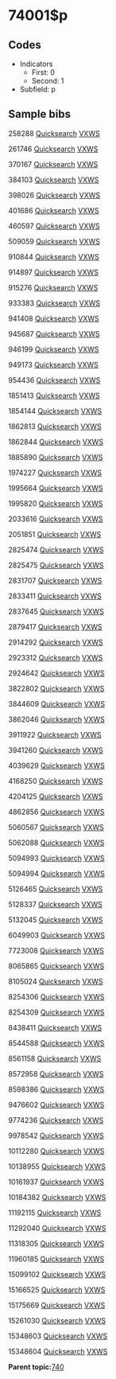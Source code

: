 # 74001$p

## Codes

-   Indicators
    -   First: 0
    -   Second: 1
-   Subfield: p

## Sample bibs

258288 [Quicksearch](https://search.library.yale.edu/catalog/258288) [VXWS](http://prodorbis.library.yale.edu:7014/vxws/GetHoldingsService?bibId=258288)

261746 [Quicksearch](https://search.library.yale.edu/catalog/261746) [VXWS](http://prodorbis.library.yale.edu:7014/vxws/GetHoldingsService?bibId=261746)

370167 [Quicksearch](https://search.library.yale.edu/catalog/370167) [VXWS](http://prodorbis.library.yale.edu:7014/vxws/GetHoldingsService?bibId=370167)

384103 [Quicksearch](https://search.library.yale.edu/catalog/384103) [VXWS](http://prodorbis.library.yale.edu:7014/vxws/GetHoldingsService?bibId=384103)

398026 [Quicksearch](https://search.library.yale.edu/catalog/398026) [VXWS](http://prodorbis.library.yale.edu:7014/vxws/GetHoldingsService?bibId=398026)

401686 [Quicksearch](https://search.library.yale.edu/catalog/401686) [VXWS](http://prodorbis.library.yale.edu:7014/vxws/GetHoldingsService?bibId=401686)

460597 [Quicksearch](https://search.library.yale.edu/catalog/460597) [VXWS](http://prodorbis.library.yale.edu:7014/vxws/GetHoldingsService?bibId=460597)

509059 [Quicksearch](https://search.library.yale.edu/catalog/509059) [VXWS](http://prodorbis.library.yale.edu:7014/vxws/GetHoldingsService?bibId=509059)

910844 [Quicksearch](https://search.library.yale.edu/catalog/910844) [VXWS](http://prodorbis.library.yale.edu:7014/vxws/GetHoldingsService?bibId=910844)

914897 [Quicksearch](https://search.library.yale.edu/catalog/914897) [VXWS](http://prodorbis.library.yale.edu:7014/vxws/GetHoldingsService?bibId=914897)

915276 [Quicksearch](https://search.library.yale.edu/catalog/915276) [VXWS](http://prodorbis.library.yale.edu:7014/vxws/GetHoldingsService?bibId=915276)

933383 [Quicksearch](https://search.library.yale.edu/catalog/933383) [VXWS](http://prodorbis.library.yale.edu:7014/vxws/GetHoldingsService?bibId=933383)

941408 [Quicksearch](https://search.library.yale.edu/catalog/941408) [VXWS](http://prodorbis.library.yale.edu:7014/vxws/GetHoldingsService?bibId=941408)

945687 [Quicksearch](https://search.library.yale.edu/catalog/945687) [VXWS](http://prodorbis.library.yale.edu:7014/vxws/GetHoldingsService?bibId=945687)

946199 [Quicksearch](https://search.library.yale.edu/catalog/946199) [VXWS](http://prodorbis.library.yale.edu:7014/vxws/GetHoldingsService?bibId=946199)

949173 [Quicksearch](https://search.library.yale.edu/catalog/949173) [VXWS](http://prodorbis.library.yale.edu:7014/vxws/GetHoldingsService?bibId=949173)

954436 [Quicksearch](https://search.library.yale.edu/catalog/954436) [VXWS](http://prodorbis.library.yale.edu:7014/vxws/GetHoldingsService?bibId=954436)

1851413 [Quicksearch](https://search.library.yale.edu/catalog/1851413) [VXWS](http://prodorbis.library.yale.edu:7014/vxws/GetHoldingsService?bibId=1851413)

1854144 [Quicksearch](https://search.library.yale.edu/catalog/1854144) [VXWS](http://prodorbis.library.yale.edu:7014/vxws/GetHoldingsService?bibId=1854144)

1862813 [Quicksearch](https://search.library.yale.edu/catalog/1862813) [VXWS](http://prodorbis.library.yale.edu:7014/vxws/GetHoldingsService?bibId=1862813)

1862844 [Quicksearch](https://search.library.yale.edu/catalog/1862844) [VXWS](http://prodorbis.library.yale.edu:7014/vxws/GetHoldingsService?bibId=1862844)

1885890 [Quicksearch](https://search.library.yale.edu/catalog/1885890) [VXWS](http://prodorbis.library.yale.edu:7014/vxws/GetHoldingsService?bibId=1885890)

1974227 [Quicksearch](https://search.library.yale.edu/catalog/1974227) [VXWS](http://prodorbis.library.yale.edu:7014/vxws/GetHoldingsService?bibId=1974227)

1995664 [Quicksearch](https://search.library.yale.edu/catalog/1995664) [VXWS](http://prodorbis.library.yale.edu:7014/vxws/GetHoldingsService?bibId=1995664)

1995820 [Quicksearch](https://search.library.yale.edu/catalog/1995820) [VXWS](http://prodorbis.library.yale.edu:7014/vxws/GetHoldingsService?bibId=1995820)

2033616 [Quicksearch](https://search.library.yale.edu/catalog/2033616) [VXWS](http://prodorbis.library.yale.edu:7014/vxws/GetHoldingsService?bibId=2033616)

2051851 [Quicksearch](https://search.library.yale.edu/catalog/2051851) [VXWS](http://prodorbis.library.yale.edu:7014/vxws/GetHoldingsService?bibId=2051851)

2825474 [Quicksearch](https://search.library.yale.edu/catalog/2825474) [VXWS](http://prodorbis.library.yale.edu:7014/vxws/GetHoldingsService?bibId=2825474)

2825475 [Quicksearch](https://search.library.yale.edu/catalog/2825475) [VXWS](http://prodorbis.library.yale.edu:7014/vxws/GetHoldingsService?bibId=2825475)

2831707 [Quicksearch](https://search.library.yale.edu/catalog/2831707) [VXWS](http://prodorbis.library.yale.edu:7014/vxws/GetHoldingsService?bibId=2831707)

2833411 [Quicksearch](https://search.library.yale.edu/catalog/2833411) [VXWS](http://prodorbis.library.yale.edu:7014/vxws/GetHoldingsService?bibId=2833411)

2837645 [Quicksearch](https://search.library.yale.edu/catalog/2837645) [VXWS](http://prodorbis.library.yale.edu:7014/vxws/GetHoldingsService?bibId=2837645)

2879417 [Quicksearch](https://search.library.yale.edu/catalog/2879417) [VXWS](http://prodorbis.library.yale.edu:7014/vxws/GetHoldingsService?bibId=2879417)

2914292 [Quicksearch](https://search.library.yale.edu/catalog/2914292) [VXWS](http://prodorbis.library.yale.edu:7014/vxws/GetHoldingsService?bibId=2914292)

2923312 [Quicksearch](https://search.library.yale.edu/catalog/2923312) [VXWS](http://prodorbis.library.yale.edu:7014/vxws/GetHoldingsService?bibId=2923312)

2924642 [Quicksearch](https://search.library.yale.edu/catalog/2924642) [VXWS](http://prodorbis.library.yale.edu:7014/vxws/GetHoldingsService?bibId=2924642)

3822802 [Quicksearch](https://search.library.yale.edu/catalog/3822802) [VXWS](http://prodorbis.library.yale.edu:7014/vxws/GetHoldingsService?bibId=3822802)

3844609 [Quicksearch](https://search.library.yale.edu/catalog/3844609) [VXWS](http://prodorbis.library.yale.edu:7014/vxws/GetHoldingsService?bibId=3844609)

3862046 [Quicksearch](https://search.library.yale.edu/catalog/3862046) [VXWS](http://prodorbis.library.yale.edu:7014/vxws/GetHoldingsService?bibId=3862046)

3911922 [Quicksearch](https://search.library.yale.edu/catalog/3911922) [VXWS](http://prodorbis.library.yale.edu:7014/vxws/GetHoldingsService?bibId=3911922)

3941260 [Quicksearch](https://search.library.yale.edu/catalog/3941260) [VXWS](http://prodorbis.library.yale.edu:7014/vxws/GetHoldingsService?bibId=3941260)

4039629 [Quicksearch](https://search.library.yale.edu/catalog/4039629) [VXWS](http://prodorbis.library.yale.edu:7014/vxws/GetHoldingsService?bibId=4039629)

4168250 [Quicksearch](https://search.library.yale.edu/catalog/4168250) [VXWS](http://prodorbis.library.yale.edu:7014/vxws/GetHoldingsService?bibId=4168250)

4204125 [Quicksearch](https://search.library.yale.edu/catalog/4204125) [VXWS](http://prodorbis.library.yale.edu:7014/vxws/GetHoldingsService?bibId=4204125)

4862856 [Quicksearch](https://search.library.yale.edu/catalog/4862856) [VXWS](http://prodorbis.library.yale.edu:7014/vxws/GetHoldingsService?bibId=4862856)

5060567 [Quicksearch](https://search.library.yale.edu/catalog/5060567) [VXWS](http://prodorbis.library.yale.edu:7014/vxws/GetHoldingsService?bibId=5060567)

5062088 [Quicksearch](https://search.library.yale.edu/catalog/5062088) [VXWS](http://prodorbis.library.yale.edu:7014/vxws/GetHoldingsService?bibId=5062088)

5094993 [Quicksearch](https://search.library.yale.edu/catalog/5094993) [VXWS](http://prodorbis.library.yale.edu:7014/vxws/GetHoldingsService?bibId=5094993)

5094994 [Quicksearch](https://search.library.yale.edu/catalog/5094994) [VXWS](http://prodorbis.library.yale.edu:7014/vxws/GetHoldingsService?bibId=5094994)

5126465 [Quicksearch](https://search.library.yale.edu/catalog/5126465) [VXWS](http://prodorbis.library.yale.edu:7014/vxws/GetHoldingsService?bibId=5126465)

5128337 [Quicksearch](https://search.library.yale.edu/catalog/5128337) [VXWS](http://prodorbis.library.yale.edu:7014/vxws/GetHoldingsService?bibId=5128337)

5132045 [Quicksearch](https://search.library.yale.edu/catalog/5132045) [VXWS](http://prodorbis.library.yale.edu:7014/vxws/GetHoldingsService?bibId=5132045)

6049903 [Quicksearch](https://search.library.yale.edu/catalog/6049903) [VXWS](http://prodorbis.library.yale.edu:7014/vxws/GetHoldingsService?bibId=6049903)

7723008 [Quicksearch](https://search.library.yale.edu/catalog/7723008) [VXWS](http://prodorbis.library.yale.edu:7014/vxws/GetHoldingsService?bibId=7723008)

8065865 [Quicksearch](https://search.library.yale.edu/catalog/8065865) [VXWS](http://prodorbis.library.yale.edu:7014/vxws/GetHoldingsService?bibId=8065865)

8105024 [Quicksearch](https://search.library.yale.edu/catalog/8105024) [VXWS](http://prodorbis.library.yale.edu:7014/vxws/GetHoldingsService?bibId=8105024)

8254306 [Quicksearch](https://search.library.yale.edu/catalog/8254306) [VXWS](http://prodorbis.library.yale.edu:7014/vxws/GetHoldingsService?bibId=8254306)

8254309 [Quicksearch](https://search.library.yale.edu/catalog/8254309) [VXWS](http://prodorbis.library.yale.edu:7014/vxws/GetHoldingsService?bibId=8254309)

8438411 [Quicksearch](https://search.library.yale.edu/catalog/8438411) [VXWS](http://prodorbis.library.yale.edu:7014/vxws/GetHoldingsService?bibId=8438411)

8544588 [Quicksearch](https://search.library.yale.edu/catalog/8544588) [VXWS](http://prodorbis.library.yale.edu:7014/vxws/GetHoldingsService?bibId=8544588)

8561158 [Quicksearch](https://search.library.yale.edu/catalog/8561158) [VXWS](http://prodorbis.library.yale.edu:7014/vxws/GetHoldingsService?bibId=8561158)

8572958 [Quicksearch](https://search.library.yale.edu/catalog/8572958) [VXWS](http://prodorbis.library.yale.edu:7014/vxws/GetHoldingsService?bibId=8572958)

8598386 [Quicksearch](https://search.library.yale.edu/catalog/8598386) [VXWS](http://prodorbis.library.yale.edu:7014/vxws/GetHoldingsService?bibId=8598386)

9476602 [Quicksearch](https://search.library.yale.edu/catalog/9476602) [VXWS](http://prodorbis.library.yale.edu:7014/vxws/GetHoldingsService?bibId=9476602)

9774236 [Quicksearch](https://search.library.yale.edu/catalog/9774236) [VXWS](http://prodorbis.library.yale.edu:7014/vxws/GetHoldingsService?bibId=9774236)

9978542 [Quicksearch](https://search.library.yale.edu/catalog/9978542) [VXWS](http://prodorbis.library.yale.edu:7014/vxws/GetHoldingsService?bibId=9978542)

10112280 [Quicksearch](https://search.library.yale.edu/catalog/10112280) [VXWS](http://prodorbis.library.yale.edu:7014/vxws/GetHoldingsService?bibId=10112280)

10138955 [Quicksearch](https://search.library.yale.edu/catalog/10138955) [VXWS](http://prodorbis.library.yale.edu:7014/vxws/GetHoldingsService?bibId=10138955)

10161937 [Quicksearch](https://search.library.yale.edu/catalog/10161937) [VXWS](http://prodorbis.library.yale.edu:7014/vxws/GetHoldingsService?bibId=10161937)

10184382 [Quicksearch](https://search.library.yale.edu/catalog/10184382) [VXWS](http://prodorbis.library.yale.edu:7014/vxws/GetHoldingsService?bibId=10184382)

11192115 [Quicksearch](https://search.library.yale.edu/catalog/11192115) [VXWS](http://prodorbis.library.yale.edu:7014/vxws/GetHoldingsService?bibId=11192115)

11292040 [Quicksearch](https://search.library.yale.edu/catalog/11292040) [VXWS](http://prodorbis.library.yale.edu:7014/vxws/GetHoldingsService?bibId=11292040)

11318305 [Quicksearch](https://search.library.yale.edu/catalog/11318305) [VXWS](http://prodorbis.library.yale.edu:7014/vxws/GetHoldingsService?bibId=11318305)

11960185 [Quicksearch](https://search.library.yale.edu/catalog/11960185) [VXWS](http://prodorbis.library.yale.edu:7014/vxws/GetHoldingsService?bibId=11960185)

15099102 [Quicksearch](https://search.library.yale.edu/catalog/15099102) [VXWS](http://prodorbis.library.yale.edu:7014/vxws/GetHoldingsService?bibId=15099102)

15166525 [Quicksearch](https://search.library.yale.edu/catalog/15166525) [VXWS](http://prodorbis.library.yale.edu:7014/vxws/GetHoldingsService?bibId=15166525)

15175669 [Quicksearch](https://search.library.yale.edu/catalog/15175669) [VXWS](http://prodorbis.library.yale.edu:7014/vxws/GetHoldingsService?bibId=15175669)

15261030 [Quicksearch](https://search.library.yale.edu/catalog/15261030) [VXWS](http://prodorbis.library.yale.edu:7014/vxws/GetHoldingsService?bibId=15261030)

15348603 [Quicksearch](https://search.library.yale.edu/catalog/15348603) [VXWS](http://prodorbis.library.yale.edu:7014/vxws/GetHoldingsService?bibId=15348603)

15348604 [Quicksearch](https://search.library.yale.edu/catalog/15348604) [VXWS](http://prodorbis.library.yale.edu:7014/vxws/GetHoldingsService?bibId=15348604)

**Parent topic:**[740](../../tags/740/740.md)

